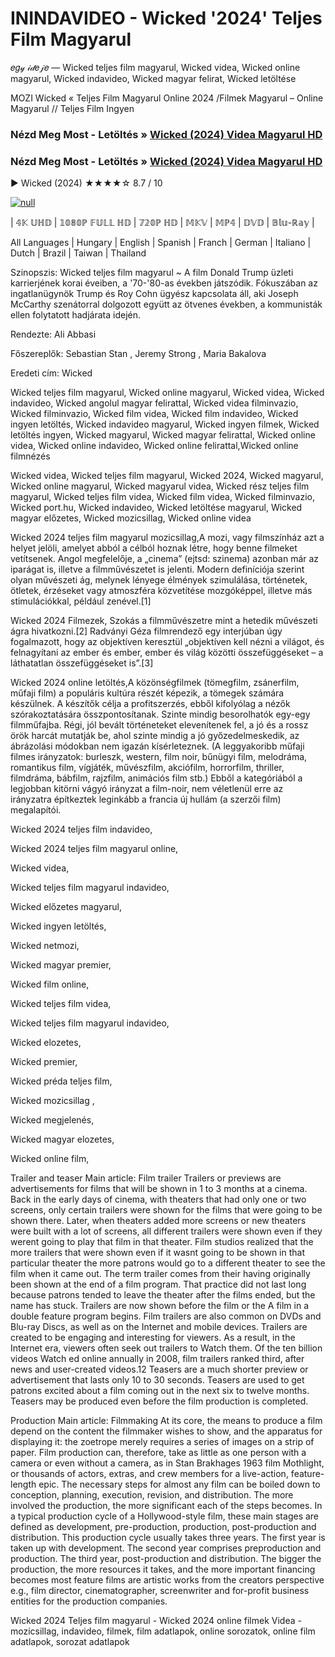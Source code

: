 # ININDAVIDEO - Wicked '2024' Teljes Film Magyarul
𝑒𝑔𝓎 𝒾𝒹𝑒𝒿𝑒 — Wicked teljes film magyarul, Wicked videa, Wicked online magyarul, Wicked indavideo, Wicked magyar felirat, Wicked letöltése

MOZI Wicked « Teljes Film Magyarul Online 2024 /Filmek Magyarul – Online Magyarul // Teljes Film Ingyen

### Nézd Meg Most - Letöltés » [Wicked (2024) Videa Magyarul HD](http://love-4k.com/hu/movie/402431/wicked.github)

### Nézd Meg Most - Letöltés » [Wicked (2024) Videa Magyarul HD](http://love-4k.com/hu/movie/402431/wicked.github)

▶️ Wicked (2024) ★★★★☆ 8.7 / 10

[![null](https://static.wixstatic.com/media/855a25_043b5abeb4ae4d35ac003198e7fe56ed~mv2.gif)](http://love-4k.com/hu/movie/402431/wicked.github)


| 𝟜𝕂 𝕌ℍ𝔻 | 𝟙𝟘𝟠𝟘ℙ 𝔽𝕌𝕃𝕃 ℍ𝔻 | 𝟟𝟚𝟘ℙ ℍ𝔻 | 𝕄𝕂𝕍 | 𝕄ℙ𝟜 | 𝔻𝕍𝔻 | 𝔹𝕝𝕦-ℝ𝕒𝕪 |

All Languages | Hungary | English | Spanish | Franch | German | Italiano | Dutch | Brazil | Taiwan | Thailand

Szinopszis: Wicked teljes film magyarul ~ A film Donald Trump üzleti karrierjének korai éveiben, a '70-'80-as években játszódik. Fókuszában az ingatlanügynök Trump és Roy Cohn ügyész kapcsolata áll, aki Joseph McCarthy szenátorral dolgozott együtt az ötvenes években, a kommunisták ellen folytatott hadjárata idején.

Rendezte: Ali Abbasi

Főszereplők: Sebastian Stan , Jeremy Strong , Maria Bakalova

Eredeti cím: Wicked

Wicked teljes film magyarul, Wicked online magyarul, Wicked videa, Wicked indavideo, Wicked angolul magyar felirattal, Wicked videa filminvazio, Wicked filminvazio, Wicked film videa, Wicked film indavideo, Wicked ingyen letöltés, Wicked indavideo magyarul, Wicked ingyen filmek, Wicked letöltés ingyen, Wicked magyarul, Wicked magyar felirattal, Wicked online videa, Wicked online indavideo, Wicked online felirattal,Wicked online filmnézés

Wicked videa, Wicked teljes film magyarul, Wicked 2024, Wicked magyarul, Wicked online magyarul, Wicked magyarul videa, Wicked rész teljes film magyarul, Wicked teljes film videa, Wicked film videa, Wicked filminvazio, Wicked port.hu, Wicked indavideo, Wicked letöltése magyarul, Wicked magyar előzetes, Wicked mozicsillag, Wicked online videa

Wicked 2024 teljes film magyarul mozicsillag,A mozi, vagy filmszínház azt a helyet jelöli, amelyet abból a célból hoznak létre, hogy benne filmeket vetítsenek. Angol megfelelője, a „cinema” (ejtsd: szinema) azonban már az iparágat is, illetve a filmművészetet is jelenti. Modern definíciója szerint olyan művészeti ág, melynek lényege élmények szimulálása, történetek, ötletek, érzéseket vagy atmoszféra közvetítése mozgóképpel, illetve más stimulációkkal, például zenével.[1]

Wicked 2024 Filmezek, Szokás a filmművészetre mint a hetedik művészeti ágra hivatkozni.[2] Radványi Géza filmrendező egy interjúban úgy fogalmazott, hogy az objektíven keresztül „objektíven kell nézni a világot, és felnagyítani az ember és ember, ember és világ közötti összefüggéseket – a láthatatlan összefüggéseket is”.[3]

Wicked 2024 online letöltés,A közönségfilmek (tömegfilm, zsánerfilm, műfaji film) a populáris kultúra részét képezik, a tömegek számára készülnek. A készítők célja a profitszerzés, ebből kifolyólag a nézők szórakoztatására összpontosítanak. Szinte mindig besorolhatók egy-egy filmműfajba. Régi, jól bevált történeteket elevenítenek fel, a jó és a rossz örök harcát mutatják be, ahol szinte mindig a jó győzedelmeskedik, az ábrázolási módokban nem igazán kísérleteznek. (A leggyakoribb műfaji filmes irányzatok: burleszk, western, film noir, bűnügyi film, melodráma, romantikus film, vígjáték, művészfilm, akciófilm, horrorfilm, thriller, filmdráma, bábfilm, rajzfilm, animációs film stb.) Ebből a kategóriából a legjobban kitörni vágyó irányzat a film-noir, nem véletlenül erre az irányzatra építkeztek leginkább a francia új hullám (a szerzői film) megalapítói.

Wicked 2024 teljes film indavideo,

Wicked 2024 teljes film magyarul online,

Wicked videa,

Wicked teljes film magyarul indavideo,

Wicked előzetes magyarul,

Wicked ingyen letöltés,

Wicked netmozi,

Wicked magyar premier,

Wicked film online,

Wicked teljes film videa,

Wicked teljes film magyarul indavideo,

Wicked elozetes,

Wicked premier,

Wicked préda teljes film,

Wicked mozicsillag ,

Wicked megjelenés,

Wicked magyar elozetes,

Wicked online film,

Trailer and teaser Main article: Film trailer Trailers or previews are advertisements for films that will be shown in 1 to 3 months at a cinema. Back in the early days of cinema, with theaters that had only one or two screens, only certain trailers were shown for the films that were going to be shown there. Later, when theaters added more screens or new theaters were built with a lot of screens, all different trailers were shown even if they werent going to play that film in that theater. Film studios realized that the more trailers that were shown even if it wasnt going to be shown in that particular theater the more patrons would go to a different theater to see the film when it came out. The term trailer comes from their having originally been shown at the end of a film program. That practice did not last long because patrons tended to leave the theater after the films ended, but the name has stuck. Trailers are now shown before the film or the A film in a double feature program begins. Film trailers are also common on DVDs and Blu-ray Discs, as well as on the Internet and mobile devices. Trailers are created to be engaging and interesting for viewers. As a result, in the Internet era, viewers often seek out trailers to Watch them. Of the ten billion videos Watch ed online annually in 2008, film trailers ranked third, after news and user-created videos.12 Teasers are a much shorter preview or advertisement that lasts only 10 to 30 seconds. Teasers are used to get patrons excited about a film coming out in the next six to twelve months. Teasers may be produced even before the film production is completed.

Production Main article: Filmmaking At its core, the means to produce a film depend on the content the filmmaker wishes to show, and the apparatus for displaying it: the zoetrope merely requires a series of images on a strip of paper. Film production can, therefore, take as little as one person with a camera or even without a camera, as in Stan Brakhages 1963 film Mothlight, or thousands of actors, extras, and crew members for a live-action, feature-length epic. The necessary steps for almost any film can be boiled down to conception, planning, execution, revision, and distribution. The more involved the production, the more significant each of the steps becomes. In a typical production cycle of a Hollywood-style film, these main stages are defined as development, pre-production, production, post-production and distribution. This production cycle usually takes three years. The first year is taken up with development. The second year comprises preproduction and production. The third year, post-production and distribution. The bigger the production, the more resources it takes, and the more important financing becomes most feature films are artistic works from the creators perspective e.g., film director, cinematographer, screenwriter and for-profit business entities for the production companies.

Wicked 2024 Teljes film magyarul - Wicked 2024 online filmek Videa - mozicsillag, indavideo, filmek, film adatlapok, online sorozatok, online film adatlapok, sorozat adatlapok

